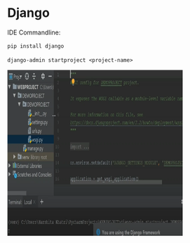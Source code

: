 # Django

IDE Commandline:

    pip install django
    
    django-admin startproject <project-name>

<img src="Images/django1.PNG" width="400" height="379">
